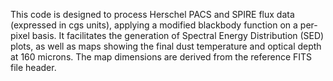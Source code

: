 This code is designed to process Herschel PACS and SPIRE flux data (expressed in cgs units), applying a modified blackbody function on a per-pixel basis. It facilitates the generation of Spectral Energy Distribution (SED) plots, as well as maps showing the final dust temperature and optical depth at 160 microns. The map dimensions are derived from the reference FITS file header.
